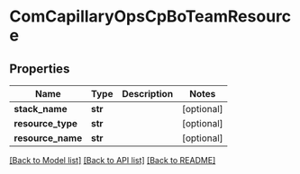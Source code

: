 # ComCapillaryOpsCpBoTeamResource

## Properties
Name | Type | Description | Notes
------------ | ------------- | ------------- | -------------
**stack_name** | **str** |  | [optional] 
**resource_type** | **str** |  | [optional] 
**resource_name** | **str** |  | [optional] 

[[Back to Model list]](../README.md#documentation-for-models) [[Back to API list]](../README.md#documentation-for-api-endpoints) [[Back to README]](../README.md)

